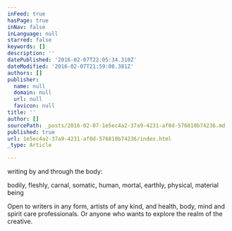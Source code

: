 ```yaml
---
inFeed: true
hasPage: true
inNav: false
inLanguage: null
starred: false
keywords: []
description: ''
datePublished: '2016-02-07T22:05:34.310Z'
dateModified: '2016-02-07T21:59:08.381Z'
authors: []
publisher:
  name: null
  domain: null
  url: null
  favicon: null
title: ''
author: []
sourcePath: _posts/2016-02-07-1e5ec4a2-37a9-4231-af0d-576810b74236.md
published: true
url: 1e5ec4a2-37a9-4231-af0d-576810b74236/index.html
_type: Article

---
```

writing by and through the body:

bodily, fleshly, carnal, somatic, human, mortal, earthly, physical, material being

Open to writers in any form, artists of any kind, and health, body, mind and spirit care professionals. Or anyone who wants to explore the realm of the creative.